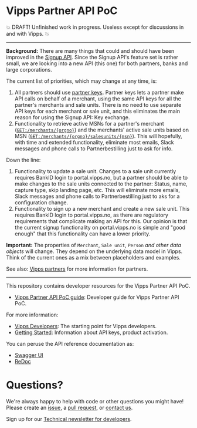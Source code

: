 # Vipps Partner API PoC

💥 DRAFT! Unfinished work in progress. Useless except for discussions in and with Vipps. 💥

----------

**Background:** There are many things that could and should have been improved in the
[Signup API](https://github.com/vippsas/vipps-signup-api).
Since the Signup API's feature set is rather small, we are looking into a new API (this one)
for both partners, banks and large corporations.

The current list of priorities, which may change at any time, is:
1. All partners should use
   [partner keys](https://github.com/vippsas/vipps-partner#partner-keys).
   Partner keys lets a partner make API calls on behalf of a merchant,
   using the same API keys for all the partner's merchants and sale units.
   There is no need to use separate API keys for each merchant or sale unit,
   and this eliminates the main reason for using the Signup API: Key exchange.
2. Functionality to retrieve active MSNs for a partner's merchant
   ([`GET:/merchants/{orgno}`](https://vippsas.github.io/vipps-partner-api/#/Merchants/getMerchantDetails))
   and the merchants' active sale units based on MSN
   ([`GET:/merchants/{orgno}/salesunits/{msn}`](https://vippsas.github.io/vipps-partner-api/#/Saleunits/getSaleUnitsByMsn)).
   This will hopefully, with time and extended functionality, eliminate most emails,
   Slack messages and phone calls to Partnerbestilling just to ask for info.


Down the line:
1. Functionality to update a sale unit.
   Changes to a sale unit currently requires BankID login to portal.vipps.no,
   but a partner should be able to make changes to the sale units connected to
   the partner: Status, name, capture type, skip landing page, etc.
   This will eliminate more emails, Slack messages and phone calls to
   Partnerbestilling just to aks for a configuration change.
2. Functionality to sign up a new merchant and create a new sale unit.
   This requires BankID login to portal.vipps.no, as there are regulatory requirements that
   complicate making an API for this. Our opinion is that the current signup functionality on
   portal.vipps.no is simple and "good enough" that this functionality can have a lower priority.

**Important:** The properties of `Merchant`, `Sale unit`, `Person` _and other data objects_
will change. They depend on the underlying data model in Vipps.
Think of the current ones as a mix between placeholders and examples.

See also:
[Vipps partners](https://github.com/vippsas/vipps-partner)
for more information for partners.

----------

This repository contains developer resources for the Vipps Partner API PoC.

* [Vipps Partner API PoC guide](vipps-partner-api-poc.md): Developer guide for Vipps Partner API PoC.

For more information:
* [Vipps Developers](https://github.com/vippsas/vipps-developers): The starting point for Vipps developers.
* [Getting Started](https://github.com/vippsas/vipps-developers/blob/master/vipps-getting-started.md): Information about API keys, product activation.

You can peruse the API reference documentation as:
* [Swagger UI](https://vippsas.github.io/vipps-partner-api/)
* [ReDoc](https://vippsas.github.io/vipps-partner-api/redoc.html)

# Questions?

We're always happy to help with code or other questions you might have!
Please create an [issue](https://github.com/vippsas/vipps-ecom-api/issues),
a [pull request](https://github.com/vippsas/vipps-ecom-api/pulls),
or [contact us](https://github.com/vippsas/vipps-developers/blob/master/contact.md).

Sign up for our [Technical newsletter for developers](https://github.com/vippsas/vipps-developers/tree/master/newsletters).
